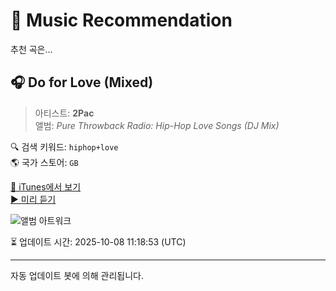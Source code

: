 
# 🎵 Music Recommendation

추천 곡은...

## 🎧 Do for Love (Mixed)  
> 아티스트: **2Pac**  
> 앨범: _Pure Throwback Radio: Hip-Hop Love Songs (DJ Mix)_  

🔍 검색 키워드: `hiphop+love`  
🌎 국가 스토어: `GB`

[🔗 iTunes에서 보기](https://music.apple.com/gb/album/do-for-love-mixed/1697418681?i=1697418693&uo=4)  
[▶️ 미리 듣기](https://audio-ssl.itunes.apple.com/itunes-assets/AudioPreview116/v4/04/ce/6f/04ce6f3a-288a-ba97-991b-10b63ef5b0f6/mzaf_12334028342978053858.plus.aac.p.m4a)

![앨범 아트워크](https://is1-ssl.mzstatic.com/image/thumb/Music126/v4/25/c9/e7/25c9e791-5e1e-5bac-27eb-07ed5f5f5b3c/7b110011-bd2e-454c-935c-d3199dde8d8b.png/100x100bb.jpg)

⏳ 업데이트 시간: 2025-10-08 11:18:53 (UTC)

---
자동 업데이트 봇에 의해 관리됩니다.
